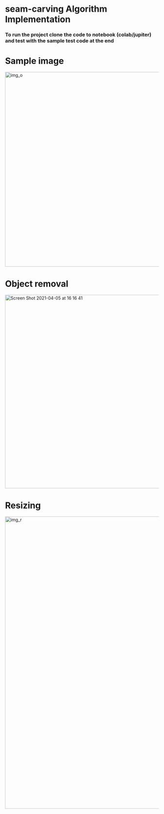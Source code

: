 # seam-carving Algorithm Implementation 

### To run the project clone the code to notebook (colab/jupiter) and test with the sample test code at the end

# Sample image
<img width="637" alt="img_o" src="https://user-images.githubusercontent.com/63349042/113577934-bc7c7d00-962a-11eb-9d50-9c8c475d759c.png">


# Object removal
<img width="633" alt="Screen Shot 2021-04-05 at 16 16 41" src="https://user-images.githubusercontent.com/63349042/113578038-e03fc300-962a-11eb-8dbc-3b886447714a.png">


# Resizing 
<img width="956" alt="img_r" src="https://user-images.githubusercontent.com/63349042/113578068-e9c92b00-962a-11eb-80d8-1ab5cd8853d6.png">


